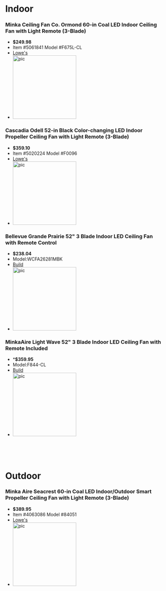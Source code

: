 # **Indoor**
### Minka Ceiling Fan Co.  Ormond 60-in Coal LED Indoor Ceiling Fan with Light Remote (3-Blade)
- **$249.98**
- Item #5061841 Model #F675L-CL
- [Lowe's](https://www.lowes.com/pd/a/5002071981)
- <img src="https://mobileimages.lowes.com/productimages/20d90bd9-d433-4501-836f-79de5b4f524c/44088789.jpg" alt="pic" width="200">


### Cascadia  Odell 52-in Black Color-changing LED Indoor Propeller Ceiling Fan with Light Remote (3-Blade)
- **$359.10**
- Item #5020224 Model #F0096
- [Lowe's](https://www.lowes.com/pd/a/5013202991)
- <img src="https://mobileimages.lowes.com/productimages/f6f3aaa6-7e9d-4945-adf7-bbee7a3a68b9/46360143.jpg" alt="pic" width="200">

### Bellevue Grande Prairie 52" 3 Blade Indoor LED Ceiling Fan with Remote Control
- **$238.04**
- Model:WCFA26281MBK
- [Build](https://www.build.com/a/s1724257?uid=4078583&searchId=ail7QQmXke)
- <img src="https://s3.img-b.com/image/private/t_base,c_pad,f_auto,dpr_2,w_680,h_680/product/bellevue/bellevue-wcfa26281mbk-7239801.jpg" alt="pic" width="200">

### MinkaAire Light Wave 52" 3 Blade Indoor LED Ceiling Fan with Remote Included
- ***$359.95**
- Model:F844-CL
- [Build](https://www.build.com/a/s946027?uid=3754860&searchId=7tAV9Nc2g1)
- <img src="https://s3.img-b.com/image/private/t_base,c_pad,f_auto,dpr_2,w_680,h_680/product/minkaaire/f844-cl.jpg" alt="pic" width="200">


<br>
<br>
<br>

# **Outdoor**
### Minka Aire  Seacrest 60-in Coal LED Indoor/Outdoor Smart Propeller Ceiling Fan with Light Remote (3-Blade)
- **$389.95**
- Item #4063086 Model #84051
- [Lowe's](https://www.lowes.com/pd/a/5013316985)
- <img src="https://mobileimages.lowes.com/productimages/a91b0f3e-e696-452c-93e4-3902ad771bf0/47749569.jpg?size=pdhism" alt="pic" width="200">